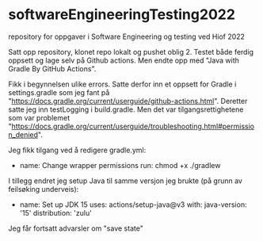 # softwareEngineeringTesting2022
repository for oppgaver i Software Engineering og testing ved Hiof 2022

Satt opp repository, klonet repo lokalt og pushet oblig 2.
Testet både ferdig oppsett og lage selv på Github actions.
Men endte opp med "Java with Gradle By GitHub Actions".

Fikk i begynnelsen ulike errors.
Satte derfor inn et oppsett for Gradle i settings.gradle som jeg fant på "https://docs.gradle.org/current/userguide/github-actions.html".
Deretter satte jeg inn testLogging i build.gradle.
Men det var tilgangsrettighetene som var problemet "https://docs.gradle.org/current/userguide/troubleshooting.html#permission_denied".

Jeg fikk tilgang ved å redigere gradle.yml:
 - name: Change wrapper permissions
      run: chmod +x ./gradlew
      
I tillegg endret jeg setup Java til samme versjon jeg brukte (på grunn av feilsøking underveis):
- name: Set up JDK 15
      uses: actions/setup-java@v3
      with:
        java-version: '15'
        distribution: 'zulu'
        
Jeg får fortsatt advarsler om "save state"
